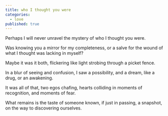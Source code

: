 ```yaml
---
title: who I thought you were
categories:
  - love
published: true
---
```


Perhaps
I will never unravel
the mystery
of who I thought
you were.

Was knowing you a mirror
for my completeness,
or a salve for the wound
of what I thought was lacking
in myself?

Maybe it was it both,
flickering like light
strobing
through a picket fence.

In a blur of seeing and confusion,
I saw a possibility,
and a dream,
like a drug,
or an awakening.

It was all of that,
two egos  chafing,
hearts colliding
in moments of recognition,
and moments of fear.

What remains
is the taste
of someone known,
if just in passing,
a snapshot,
on the way to discovering
ourselves.
